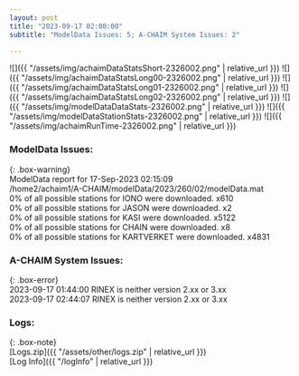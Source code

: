 ```yaml
---
layout: post
title: "2023-09-17 02:00:00"
subtitle: "ModelData Issues: 5; A-CHAIM System Issues: 2"

---
```


![]({{ "/assets/img/achaimDataStatsShort-2326002.png" | relative_url }})
![]({{ "/assets/img/achaimDataStatsLong00-2326002.png" | relative_url }})
![]({{ "/assets/img/achaimDataStatsLong01-2326002.png" | relative_url }})
![]({{ "/assets/img/achaimDataStatsLong02-2326002.png" | relative_url }})
![]({{ "/assets/img/modelDataDataStats-2326002.png" | relative_url }})
![]({{ "/assets/img/modelDataStationStats-2326002.png" | relative_url }})
![]({{ "/assets/img/achaimRunTime-2326002.png" | relative_url }})


### ModelData Issues:  
  
{: .box-warning}  
 ModelData report for 17-Sep-2023 02:15:09   
 /home2/achaim1/A-CHAIM/modelData/2023/260/02/modelData.mat   
 0% of all possible stations for IONO were downloaded. x610   
 0% of all possible stations for JASON were downloaded. x2   
 0% of all possible stations for KASI were downloaded. x5122   
 0% of all possible stations for CHAIN were downloaded. x8   
 0% of all possible stations for KARTVERKET were downloaded. x4831   
  
### A-CHAIM System Issues:  
  
{: .box-error}  
2023-09-17 01:44:00 RINEX is neither version 2.xx or 3.xx  
2023-09-17 02:44:07 RINEX is neither version 2.xx or 3.xx  

### Logs:  
  
{: .box-note}  
[Logs.zip]({{ "/assets/other/logs.zip" | relative_url }})  
[Log Info]({{ "/logInfo" | relative_url }})  
